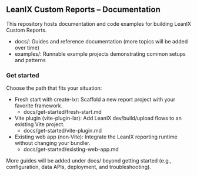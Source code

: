 ## LeanIX Custom Reports – Documentation

This repository hosts documentation and code examples for building LeanIX Custom Reports.

- docs/: Guides and reference documentation (more topics will be added over time)
- examples/: Runnable example projects demonstrating common setups and patterns

### Get started

Choose the path that fits your situation:

- Fresh start with create-lxr: Scaffold a new report project with your favorite framework.
  - docs/get-started/fresh-start.md
- Vite plugin (vite-plugin-lxr): Add LeanIX dev/build/upload flows to an existing Vite project.
  - docs/get-started/vite-plugin.md
- Existing web app (non‑Vite): Integrate the LeanIX reporting runtime without changing your bundler.
  - docs/get-started/existing-web-app.md

More guides will be added under docs/ beyond getting started (e.g., configuration, data APIs, deployment, and troubleshooting).


